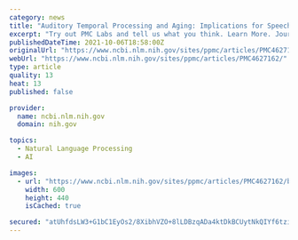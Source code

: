 ```yaml
---
category: news
title: "Auditory Temporal Processing and Aging: Implications for Speech Understanding of Older People"
excerpt: "Try out PMC Labs and tell us what you think. Learn More. Journal List Audiol Res v.1(1); 2011 May 10 PMC4627162 Audiol Res. 2011 May 10; 1(1): e4."
publishedDateTime: 2021-10-06T18:58:00Z
originalUrl: "https://www.ncbi.nlm.nih.gov/sites/ppmc/articles/PMC4627162/"
webUrl: "https://www.ncbi.nlm.nih.gov/sites/ppmc/articles/PMC4627162/"
type: article
quality: 13
heat: 13
published: false

provider:
  name: ncbi.nlm.nih.gov
  domain: nih.gov

topics:
  - Natural Language Processing
  - AI

images:
  - url: "https://www.ncbi.nlm.nih.gov/sites/ppmc/articles/PMC4627162/bin/audio-2011-1-e4-g001.jpg"
    width: 600
    height: 440
    isCached: true

secured: "atUhfdsLW3+G1bC1EyOs2/8XibhVZO+8lLDBzqADa4ktDkBCUytNkQIYf6tzihiZuf/NjQIgt/RhbCbr4KV8LDj/Hd39otgBMpb9cXpt0DZAz3sPiezJWkDUnXIlRgKXpcP7yr3TbaSQ5bKbuJbBAK61lsFH2cPywksKs3Yt+wzIl0xQ1eAJI9BPrAvUSLQdSq8iW9/eZANdGf9CURV10bwpZOLkYij9w+vjMb57DMc5tLP8wipio6w+AYGWuRSHX0CDqvKUlAlVJuNp67r65UWM8BCLpXuUovAiEsMCAJEtbyj6bk1/eyudpHA83DOQgjAXzCNuPajspd+IsUXTYVzsH097wXY/TkxTlRG5Mk4=;3YfYCUtKH9uUa0uYJdEcwQ=="
---
```


